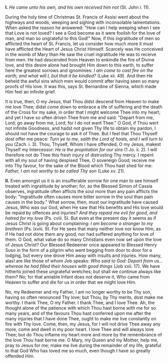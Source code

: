 
**I\.** *He came unto his own, and his own received him not* (St. John i. 11).

During the holy time of Christmas St. Francis of Assisi went about the highways and woods, weeping and sighing with inconsolable lamentations. When asked the reason he answered: \"How can I help weeping when I see that Love is not loved? I see a God become as it were foolish for the love of man, and man so ungrateful to this God!\" Now, if this ingratitude of men so afflicted the heart of St. Francis, let us consider how much more it must have afflicted the Heart of Jesus Christ Himself. Scarcely was He conceived in the womb of Mary than He saw the cruel ingratitude He was to receive from men. He had descended from Heaven to enkindle the fire of Divine love, and this desire alone had brought Him down to this earth, to suffer here the greatest sorrows and ignominies: *I am come to cast fire on the earth; and what will I, but that it be kindled?* (Luke xii. 49). And then He beheld the awful sins which men would commit after having seen so many proofs of His love. It was this, says St. Bernardine of Sienna, which made Him feel an infinite grief.

It is true, then, O my Jesus, that Thou didst descend from Heaven to make me love Thee; didst come down to embrace a life of suffering and the death of the Cross for my sake, in order that I might welcome Thee into my heart; and yet I have so often driven Thee from me and said: \"Depart from me, Lord; go away from me, Lord; for I do not want Thee.\" O God, if Thou wert not infinite Goodness, and hadst not given Thy life to obtain my pardon, I should not have the courage to ask it of Thee. But I feel that Thou Thyself dost offer me peace: *Turn ye to me, saith the Lord of hosts, and I will turn to you* (Zach. i. 3). Thou, Thyself, Whom I have offended, O my Jesus, makest Thyself my Intercessor: *He is the propitiation for our sins* (1 Jo. ii. 2). I will therefore not do Thee this fresh injury of distrusting Thy mercy. I repent with all my soul of having despised Thee, O sovereign Good; receive me into Thy favour, for the sake of the Blood which Thou hast shed for me: *Father, I am not worthy to be called Thy son* (Luke xv. 21).

**II\.** Even amongst us it is an insufferable sorrow for one man to see himself treated with ingratitude by another; for, as the Blessed Simon of Cassia observes, ingratitude often afflicts the soul more than any pain afflicts the body: \"Ingratitude often causes more bitter sorrow in the soul than pain causes in the body.\" What sorrow, then, must our ingratitude have caused Jesus, Who was our God, when He saw that His benefits and His love would be repaid by offences and injuries? *And they repaid me evil for good, and hatred for my love* (Ps. cviii. 5). But even at the present day it seems as if Jesus Christ is going about complaining: *I am become a stranger to my brethren* (Ps. lxviii. 9). For He sees that many neither love nor know Him, as if He had not done them any good, nor had suffered anything for love of them. O God, what value do so many Christians even now set upon the love of Jesus Christ? Our Blessed Redeemer once appeared to Blessed Henry Suso in the form of a pilgrim who went begging from door to door for a lodging, but every one drove Him away with insults and injuries. How many, alas! are like those of whom Job speaks: *Who said to God: Depart from us... whereas he had filled their houses with good things* (Job xxii. 17). We have hitherto joined these ungrateful wretches; but shall we continue always like them? No; for that amiable Infant does not deserve it, Who came from Heaven to suffer and die for us in order that we might love Him.

No, my Redeemer and my Father, I am no longer worthy to be Thy son, having so often renounced Thy love; but Thou, by Thy merits, dost make me worthy. I thank Thee, O my Father. I thank Thee, and I love Thee. Ah, the thought alone of the patience with which Thou hast borne with me for so many years, and of the favours Thou hast conferred upon me after the many injuries that I have done Thee, ought to make me live constantly on fire with Thy love. Come, then, my Jesus, for I will not drive Thee away any more, come and dwell in my poor heart. I love Thee and will always love Thee; but do Thou inflame my heart more and more by the remembrance of the love Thou hast borne me. O Mary, my Queen and my Mother, help me, pray to Jesus for me; make me live during the remainder of my life, grateful to that God Who has loved me so much, even though I have so greatly offended Him.

